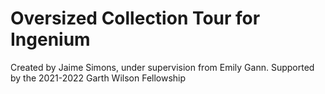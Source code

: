 # Oversized Collection Tour for Ingenium
Created by Jaime Simons, under supervision from Emily Gann. Supported by the 2021-2022 Garth Wilson Fellowship
